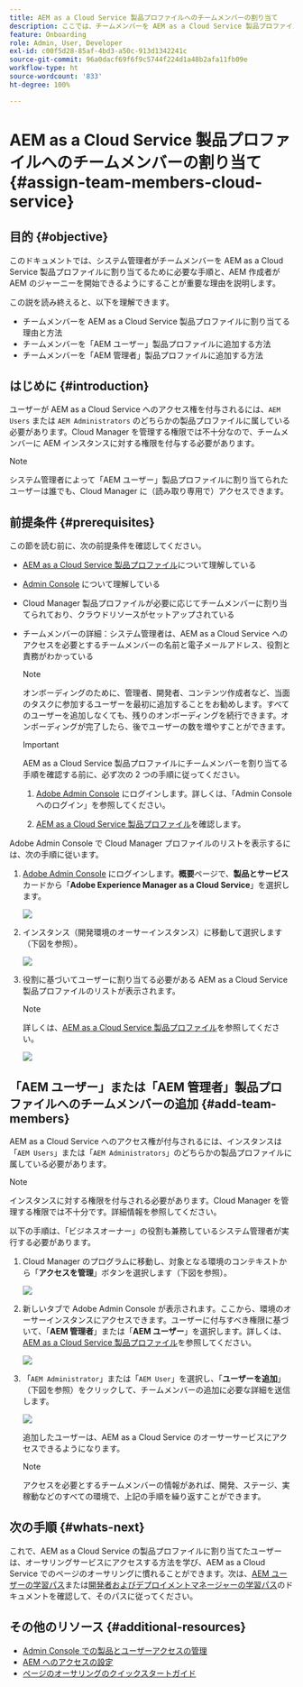 ```yaml
---
title: AEM as a Cloud Service 製品プロファイルへのチームメンバーの割り当て
description: ここでは、チームメンバーを AEM as a Cloud Service 製品プロファイルに割り当てる方法について説明します
feature: Onboarding
role: Admin, User, Developer
exl-id: c00f5d28-85af-4bd3-a50c-913d1342241c
source-git-commit: 96a0dacf69f6f9c5744f224d1a48b2afa11fb09e
workflow-type: ht
source-wordcount: '833'
ht-degree: 100%

---
```


# AEM as a Cloud Service 製品プロファイルへのチームメンバーの割り当て {#assign-team-members-cloud-service}

## 目的 {#objective}

このドキュメントでは、システム管理者がチームメンバーを AEM as a Cloud Service 製品プロファイルに割り当てるために必要な手順と、AEM 作成者が AEM のジャーニーを開始できるようにすることが重要な理由を説明します。

この説を読み終えると、以下を理解できます。

* チームメンバーを AEM as a Cloud Service 製品プロファイルに割り当てる理由と方法
* チームメンバーを「AEM ユーザー」製品プロファイルに追加する方法
* チームメンバーを「AEM 管理者」製品プロファイルに追加する方法


## はじめに {#introduction}

ユーザーが AEM as a Cloud Service へのアクセス権を付与されるには、`AEM Users` または `AEM Administrators` のどちらかの製品プロファイルに属している必要があります。Cloud Manager を管理する権限では不十分なので、チームメンバーに AEM インスタンスに対する権限を付与する必要があります。

>[!NOTE]
>システム管理者によって「AEM ユーザー」製品プロファイルに割り当てられたユーザーは誰でも、Cloud Manager に（読み取り専用で）アクセスできます。

## 前提条件 {#prerequisites}

この節を読む前に、次の前提条件を確認してください。

* [AEM as a Cloud Service 製品プロファイル](https://experienceleague.adobe.com/docs/experience-manager-cloud-service/onboarding/onboarding-concepts/aem-cs-team-product-profiles.html?lang=ja#aem-product-profiles)について理解している
* [Admin Console](https://experienceleague.adobe.com/docs/experience-manager-cloud-service/onboarding/onboarding-concepts/admin-console.html?lang=ja) について理解している
* Cloud Manager 製品プロファイルが必要に応じてチームメンバーに割り当てられており、クラウドリソースがセットアップされている
* チームメンバーの詳細：システム管理者は、AEM as a Cloud Service へのアクセスを必要とするチームメンバーの名前と電子メールアドレス、役割と責務がわかっている

   >[!NOTE]
   >オンボーディングのために、管理者、開発者、コンテンツ作成者など、当面のタスクに参加するユーザーを最初に追加することをお勧めします。すべてのユーザーを追加しなくても、残りのオンボーディングを続行できます。オンボーディングが完了したら、後でユーザーの数を増やすことができます。


   >[!IMPORTANT]
   >AEM as a Cloud Service 製品プロファイルにチームメンバーを割り当てる手順を確認する前に、必ず次の 2 つの手順に従ってください。
   >
   >1. [Adobe Admin Console](https://experienceleague.adobe.com/docs/experience-manager-cloud-service/onboarding/onboarding-concepts/admin-console.html?lang=ja) にログインします。詳しくは、「Admin Console へのログイン」を参照してください。
   >
   >1. [AEM as a Cloud Service 製品プロファイル](https://experienceleague.adobe.com/docs/experience-manager-cloud-service/onboarding/onboarding-concepts/aem-cs-team-product-profiles.html?lang=ja#aem-product-profiles)を確認します。


Adobe Admin Console で Cloud Manager プロファイルのリストを表示するには、次の手順に従います。

1. [Adobe Admin Console](https://adminconsole.adobe.com/) にログインします。**概要**&#x200B;ページで、**製品とサービス**&#x200B;カードから「**Adobe Experience Manager as a Cloud Service**」を選択します。

   ![](/help/journey-onboarding/assets/assign-team1.png)

1. インスタンス（開発環境のオーサーインスタンス）に移動して選択します（下図を参照）。

   ![](/help/journey-onboarding/assets/cloud-profiles-1.png)


1. 役割に基づいてユーザーに割り当てる必要がある AEM as a Cloud Service 製品プロファイルのリストが表示されます。

   >[!NOTE]
   >詳しくは、[AEM as a Cloud Service 製品プロファイル](https://experienceleague.adobe.com/docs/experience-manager-cloud-service/onboarding/onboarding-concepts/aem-cs-team-product-profiles.html?lang=ja#aem-product-profiles)を参照してください。

   ![](/help/journey-onboarding/assets/cloud-profiles-2.png)


## 「AEM ユーザー」または「AEM 管理者」製品プロファイルへのチームメンバーの追加 {#add-team-members}

AEM as a Cloud Service へのアクセス権が付与されるには、インスタンスは「`AEM Users`」または「`AEM Administrators`」のどちらかの製品プロファイルに属している必要があります。

>[!NOTE]
>インスタンスに対する権限を付与される必要があります。Cloud Manager を管理する権限では不十分です。詳細情報を参照してください。

以下の手順は、「ビジネスオーナー」の役割も兼務しているシステム管理者が実行する必要があります。

1. Cloud Manager のプログラムに移動し、対象となる環境のコンテキストから「**アクセスを管理**」ボタンを選択します（下図を参照）。

   ![](/help/journey-onboarding/assets/add-team1.png)

1. 新しいタブで Adobe Admin Console が表示されます。ここから、環境のオーサーインスタンスにアクセスできます。ユーザーに付与すべき権限に基づいて、「**AEM 管理者**」または「**AEM ユーザー**」を選択します。詳しくは、[AEM as a Cloud Service 製品プロファイル](https://experienceleague.adobe.com/docs/experience-manager-cloud-service/onboarding/onboarding-concepts/aem-cs-team-product-profiles.html?lang=ja#aem-product-profiles)を参照してください。

   ![](/help/journey-onboarding/assets/add-team2.png)

1. 「`AEM Administrator`」または「`AEM User`」を選択し、「**ユーザーを追加**」（下図を参照）をクリックして、チームメンバーの追加に必要な詳細を送信します。

   ![](/help/journey-onboarding/assets/add-team3.png)

   追加したユーザーは、AEM as a Cloud Service のオーサーサービスにアクセスできるようになります。

   >[!NOTE]
   >アクセスを必要とするチームメンバーの情報があれば、開発、ステージ、実稼動などのすべての環境で、上記の手順を繰り返すことができます。


## 次の手順 {#whats-next}

これで、AEM as a Cloud Service の製品プロファイルに割り当てたユーザーは、オーサリングサービスにアクセスする方法を学び、AEM as a Cloud Service でのページのオーサリングに慣れることができます。次は、[AEM ユーザーの学習パス](/help/journey-onboarding/sysadmin/learning-path-aem-users.md)または[開発者およびデプロイメントマネージャーの学習パス](/help/journey-onboarding/sysadmin/learning-path-developers-deploymentmanagers.md)のドキュメントを確認して、そのパスに従ってください。

## その他のリソース {#additional-resources}

* [Admin Console での製品とユーザーアクセスの管理](https://experienceleague.adobe.com/docs/experience-manager-cloud-service/security/ims-support.html?lang=ja#managing-products-and-user-access-in-admin-console)
* [AEM へのアクセスの設定](https://experienceleague.adobe.com/docs/experience-manager-learn/cloud-service/accessing/walk-through.html?lang=ja)
* [ページのオーサリングのクイックスタートガイド](https://experienceleague.adobe.com/docs/experience-manager-cloud-service/sites/authoring/getting-started/quick-start.html?lang=ja)
